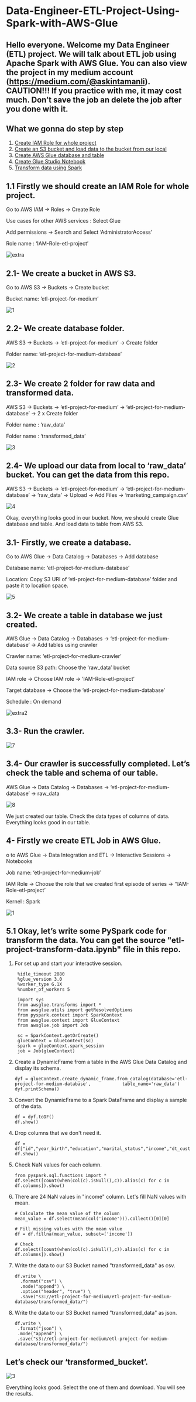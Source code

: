 # Data-Engineer-ETL-Project-Using-Spark-with-AWS-Glue

## Hello everyone. Welcome my Data Engineer (ETL) project. We will talk about ETL job using Apache Spark with AWS Glue. You can also view the project in my medium account (https://medium.com/@askintamanli). CAUTION!!! If you practice with me, it may cost much. Don’t save the job an delete the job after you done with it.

## What we gonna do step by step
1. [Create IAM Role for whole project](#create-ıam-role-for-whole-project)
2. [Create an S3 bucket and load data to the bucket from our local](#create-an-s3)
3. [Create AWS Glue database and table](#create-aws-glue-database-and-table)
4. [Create Glue Studio Notebook](#create-glue-studio-notebook)
5. [Transform data using Spark](#transform-data-using-spark)


## 1.1  Firstly we should create an IAM Role for whole project.
Go to AWS IAM → Roles → Create Role

Use cases for other AWS services : Select Glue

Add permissions → Search and Select ‘AdministratorAccess’

Role name : ‘IAM-Role-etl-project’

![extra](https://user-images.githubusercontent.com/63555029/228253564-6e65992a-1c0c-4f53-be04-aabec063a6f1.png)

## 2.1- We create a bucket in AWS S3.
Go to AWS S3 → Buckets → Create bucket

Bucket name: ‘etl-project-for-medium’

![1](https://user-images.githubusercontent.com/63555029/228254010-97443b14-b3d3-460c-b71f-e989b9c0d8d0.png)

## 2.2- We create database folder.

AWS S3 → Buckets → ‘etl-project-for-medium’ → Create folder

Folder name: ‘etl-project-for-medium-database’

![2](https://user-images.githubusercontent.com/63555029/228255263-cfd3e59b-70dc-402e-9e00-19900116e586.png)

## 2.3- We create 2 folder for raw data and transformed data.

AWS S3 → Buckets → ‘etl-project-for-medium’ → ‘etl-project-for-medium-database’ → 2 x Create folder

Folder name : ‘raw_data’

Folder name : ‘transformed_data’

![3](https://user-images.githubusercontent.com/63555029/228255709-5f5314ac-807b-4273-8158-67033dbcbe46.png)

## 2.4- We upload our data from local to ‘raw_data’ bucket. You can get the data from this repo.

AWS S3 → Buckets → ‘etl-project-for-medium’ → ‘etl-project-for-medium-database’ → ‘raw_data’ → Upload → Add Files → ‘marketing_campaign.csv’

![4](https://user-images.githubusercontent.com/63555029/228255897-2cffbb16-4c32-4cf8-a0c8-65a907f563b9.png)

Okay, everything looks good in our bucket. Now, we should create Glue database and table. And load data to table from AWS S3.

## 3.1- Firstly, we create a database.

Go to AWS Glue → Data Catalog → Databases → Add database

Database name: ‘etl-project-for-medium-database’

Location: Copy S3 URI of ‘etl-project-for-medium-database’ folder and paste it to location space.

![5](https://user-images.githubusercontent.com/63555029/228256298-65829739-c071-4207-814d-dfd569e0a74e.png)

## 3.2- We create a table in database we just created.

AWS Glue → Data Catalog → Databases → ‘etl-project-for-medium-database’ → Add tables using crawler

Crawler name: ‘etl-project-for-medium-crawler’

Data source S3 path: Choose the ‘raw_data’ bucket

IAM role → Choose IAM role → ’IAM-Role-etl-project’

Target database → Choose the ‘etl-project-for-medium-database’

Schedule : On demand

![extra2](https://user-images.githubusercontent.com/63555029/228259725-eaa8a949-6345-4f20-bdc5-058e4676de8f.png)


## 3.3- Run the crawler.

![7](https://user-images.githubusercontent.com/63555029/228256629-e504361a-a655-4072-a918-8442a7d3d11f.png)

## 3.4- Our crawler is successfully completed. Let’s check the table and schema of our table.

AWS Glue → Data Catalog → Databases → ‘etl-project-for-medium-database’ → raw_data

![8](https://user-images.githubusercontent.com/63555029/228256846-6b620a1a-33ac-4edf-8276-d0a6b6faf950.png)

We just created our table. Check the data types of columns of data. Everything looks good in our table.

## 4- Firstly we create ETL Job in AWS Glue.

o to AWS Glue → Data Integration and ETL → Interactive Sessions → Notebooks

Job name: ‘etl-project-for-medium-job’

IAM Role → Choose the role that we created first episode of series → ‘’IAM-Role-etl-project’

Kernel : Spark

![1](https://user-images.githubusercontent.com/63555029/228258375-5680b1be-1b76-4eb6-b00e-bce0ed3b711f.png)


## 5.1 Okay, let’s write some PySpark code for transform the data. You can get the source "etl-project-transform-data.ipynb" file in this repo.

1. For set up and start your interactive session.
   ```
    %idle_timeout 2880
    %glue_version 3.0
    %worker_type G.1X
    %number_of_workers 5

    import sys
    from awsglue.transforms import *
    from awsglue.utils import getResolvedOptions
    from pyspark.context import SparkContext
    from awsglue.context import GlueContext
    from awsglue.job import Job

    sc = SparkContext.getOrCreate()
    glueContext = GlueContext(sc)
    spark = glueContext.spark_session
    job = Job(glueContext)
    ```
2. Create a DynamicFrame from a table in the AWS Glue Data Catalog and display its schema.
    ```
    dyf = glueContext.create_dynamic_frame.from_catalog(database='etl-project-for-medium-database',            table_name='raw_data')
    dyf.printSchema()
    ```
3. Convert the DynamicFrame to a Spark DataFrame and display a sample of the data.
    ```
    df = dyf.toDF()
    df.show()
    ```
4. Drop columns that we don't need it.
    ```
    df = df["id","year_birth","education","marital_status","income","dt_customer"]
    df.show()
    ```
5. Check NaN values for each column.
    ```
    from pyspark.sql.functions import *
    df.select([count(when(col(c).isNull(),c)).alias(c) for c in df.columns]).show()
    ```
6. There are 24 NaN values in "income" column. Let's fill NaN values with mean.
    ```
    # Calculate the mean value of the column
    mean_value = df.select(mean(col('income'))).collect()[0][0]

    # Fill missing values with the mean value
    df = df.fillna(mean_value, subset=['income'])

    # Check
    df.select([count(when(col(c).isNull(),c)).alias(c) for c in df.columns]).show()
    ```
7. Write the data to our S3 Bucket named "transformed_data" as csv.
    ```
    df.write \
      .format("csv") \
      .mode("append") \
      .option("header", "true") \
      .save("s3://etl-project-for-medium/etl-project-for-medium-database/transformed_data/")
    ```
8. Write the data to our S3 Bucket named "transformed_data" as json.
     ```
     df.write \
      .format("json") \
      .mode("append") \
      .save("s3://etl-project-for-medium/etl-project-for-medium-database/transformed_data/")
     ```



## Let’s check our ‘transformed_bucket’.

![3](https://user-images.githubusercontent.com/63555029/228259450-80d283e1-a6b2-406a-b150-b15dbec04de2.png)

Everything looks good. Select the one of them and download. You will see the results.

